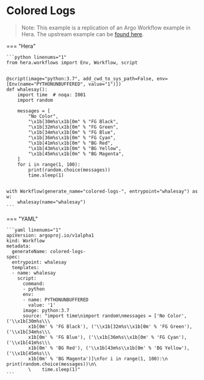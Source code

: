# Colored Logs

> Note: This example is a replication of an Argo Workflow example in Hera. The upstream example can be [found here](https://github.com/argoproj/argo-workflows/blob/master/examples/colored-logs.yaml).




=== "Hera"

    ```python linenums="1"
    from hera.workflows import Env, Workflow, script


    @script(image="python:3.7", add_cwd_to_sys_path=False, env=[Env(name="PYTHONUNBUFFERED", value="1")])
    def whalesay():
        import time  # noqa: I001
        import random

        messages = [
            "No Color",
            "\x1b[30m%s\x1b[0m" % "FG Black",
            "\x1b[32m%s\x1b[0m" % "FG Green",
            "\x1b[34m%s\x1b[0m" % "FG Blue",
            "\x1b[36m%s\x1b[0m" % "FG Cyan",
            "\x1b[41m%s\x1b[0m" % "BG Red",
            "\x1b[43m%s\x1b[0m" % "BG Yellow",
            "\x1b[45m%s\x1b[0m" % "BG Magenta",
        ]
        for i in range(1, 100):
            print(random.choice(messages))
            time.sleep(1)


    with Workflow(generate_name="colored-logs-", entrypoint="whalesay") as w:
        whalesay(name="whalesay")
    ```

=== "YAML"

    ```yaml linenums="1"
    apiVersion: argoproj.io/v1alpha1
    kind: Workflow
    metadata:
      generateName: colored-logs-
    spec:
      entrypoint: whalesay
      templates:
      - name: whalesay
        script:
          command:
          - python
          env:
          - name: PYTHONUNBUFFERED
            value: '1'
          image: python:3.7
          source: "import time\nimport random\nmessages = ['No Color', ('\\x1b[30m%s\\\
            x1b[0m' % 'FG Black'), ('\\x1b[32m%s\\x1b[0m' % 'FG Green'), ('\\x1b[34m%s\\\
            x1b[0m' % 'FG Blue'), ('\\x1b[36m%s\\x1b[0m' % 'FG Cyan'), ('\\x1b[41m%s\\\
            x1b[0m' % 'BG Red'), ('\\x1b[43m%s\\x1b[0m' % 'BG Yellow'), ('\\x1b[45m%s\\\
            x1b[0m' % 'BG Magenta')]\nfor i in range(1, 100):\n    print(random.choice(messages))\n\
            \    time.sleep(1)"
    ```

